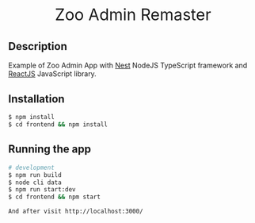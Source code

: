 <p align="center" style="font-size: 2rem">
  Zoo Admin Remaster
</p>

## Description

Example of Zoo Admin App with [Nest](https://github.com/nestjs/nest) NodeJS TypeScript framework and [ReactJS](https://reactjs.org/) JavaScript library.

## Installation

```bash
$ npm install
$ cd frontend && npm install
```

## Running the app

```bash
# development
$ npm run build
$ node cli data
$ npm run start:dev
$ cd frontend && npm start

And after visit http://localhost:3000/
```

